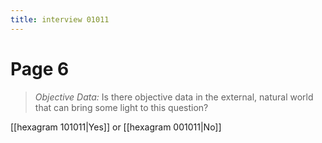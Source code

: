 ```yaml
---
title: interview 01011
---
```

# Page 6
> *Objective Data:* Is there objective data in the external, natural world that can bring some light to this question?

[[hexagram 101011|Yes]] or [[hexagram 001011|No]] 